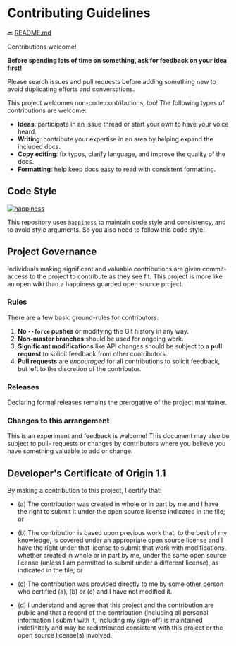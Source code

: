 # Contributing Guidelines

:back: [README.md](./README.md)

Contributions welcome!

**Before spending lots of time on something, ask for feedback on your idea first!**

Please search issues and pull requests before adding something new to avoid duplicating
efforts and conversations.

This project welcomes non-code contributions, too! The following types of contributions
are welcome:

- **Ideas**: participate in an issue thread or start your own to have your voice heard.
- **Writing**: contribute your expertise in an area by helping expand the included docs.
- **Copy editing**: fix typos, clarify language, and improve the quality of the docs.
- **Formatting**: help keep docs easy to read with consistent formatting.

## Code Style

[![happiness][happiness-image]][happiness-url]

This repository uses [`happiness`][happiness-url] to maintain code style and consistency,
and to avoid style arguments. So you also need to follow this  code style!

[happiness-image]: https://cdn.rawgit.com/JedWatson/happiness/master/badge.svg
[happiness-url]: https://github.com/JedWatson/happiness

## Project Governance

Individuals making significant and valuable contributions are given commit-access to the
project to contribute as they see fit. This project is more like an open wiki than a
happiness guarded open source project.

### Rules

There are a few basic ground-rules for contributors:

1. **No `--force` pushes** or modifying the Git history in any way.
2. **Non-master branches** should be used for ongoing work.
3. **Significant modifications** like API changes should be subject to a **pull request**
   to solicit feedback from other contributors.
4. **Pull requests** are *encouraged* for all contributions to solicit feedback, but left to
   the discretion of the contributor.

### Releases

Declaring formal releases remains the prerogative of the project maintainer.

### Changes to this arrangement

This is an experiment and feedback is welcome! This document may also be subject to pull-
requests or changes by contributors where you believe you have something valuable to add
or change.

## Developer's Certificate of Origin 1.1

By making a contribution to this project, I certify that:

- (a) The contribution was created in whole or in part by me and I have the right to
  submit it under the open source license indicated in the file; or

- (b) The contribution is based upon previous work that, to the best of my knowledge, is
  covered under an appropriate open source license and I have the right under that license
  to submit that work with modifications, whether created in whole or in part by me, under
  the same open source license (unless I am permitted to submit under a different
  license), as indicated in the file; or

- (c) The contribution was provided directly to me by some other person who certified
  (a), (b) or (c) and I have not modified it.

- (d) I understand and agree that this project and the contribution are public and that a
  record of the contribution (including all personal information I submit with it,
  including my sign-off) is maintained indefinitely and may be redistributed consistent
  with this project or the open source license(s) involved.
